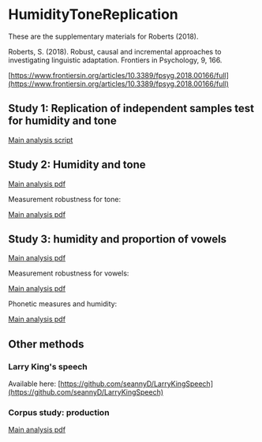 # HumidityToneReplication

These are the supplementary materials for Roberts (2018).

Roberts, S. (2018). Robust, causal and incremental approaches to investigating linguistic adaptation. Frontiers in Psychology, 9, 166.

[https://www.frontiersin.org/articles/10.3389/fpsyg.2018.00166/full](https://www.frontiersin.org/articles/10.3389/fpsyg.2018.00166/full)

## Study 1: Replication of independent samples test for humidity and tone

[Main analysis script](https://github.com/seannyD/HumidityToneReplication/blob/master/analysis/MonteCarloByFamily_andArea.py)

## Study 2: Humidity and tone

[Main analysis pdf](https://github.com/seannyD/HumidityToneReplication/blob/master/analysis/Phoible_lmer.pdf)

Measurement robustness for tone:

[Main analysis pdf](https://github.com/seannyD/HumidityToneReplication/blob/master/analysis/Compare_Phoible_ANU.pdf)

## Study 3: humidity and proportion of vowels

[Main analysis pdf](https://github.com/seannyD/HumidityToneReplication/blob/master/analysis/Phoible_vowels_lmer.pdf)

Measurement robustness for vowels:

[Main analysis pdf](https://github.com/seannyD/HumidityToneReplication/blob/master/analysis/testVowelFreqMeasurementRobustness.pdf)

Phonetic measures and humidity:

[Main analysis pdf](https://github.com/seannyD/HumidityToneReplication/blob/master/analysis/Compare_Phoible_ANU.pdf)

## Other methods

### Larry King's speech

Available here: [https://github.com/seannyD/LarryKingSpeech](https://github.com/seannyD/LarryKingSpeech)

### Corpus study: production

[Main analysis pdf](https://github.com/seannyD/HumidityToneReplication/blob/master/otherAnalyses/CorpusProduction_CHILDES/analyseChildesTones.pdf)